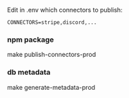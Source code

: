 Edit in .env which connectors to publish:
```
CONNECTORS=stripe,discord,...
```


### npm package
make publish-connectors-prod

### db metadata
make generate-metadata-prod
